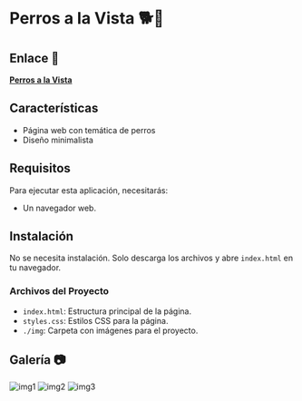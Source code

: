 #  Perros a la Vista 🐕🐾
## Enlace 🔗
[**Perros a la Vista**](https://juanbautistamalina.github.io/perros-a-la-vista/)


## Características
- Página web con temática de perros
- Diseño minimalista


## Requisitos

Para ejecutar esta aplicación, necesitarás:

- Un navegador web.

## Instalación

No se necesita instalación. Solo descarga los archivos y abre `index.html` en tu navegador.

### Archivos del Proyecto

- `index.html`: Estructura principal de la página.
- `styles.css`: Estilos CSS para la página.
- `./img`: Carpeta con imágenes para el proyecto.


## Galería 📷
![img1](https://github.com/user-attachments/assets/d7d81b36-beb9-4e2e-a420-317ce83e2e30)
![img2](https://github.com/user-attachments/assets/774fc378-5d0f-41b0-975f-a548471268d8)
![img3](https://github.com/user-attachments/assets/da9a5e2b-ec72-4d3d-a6ea-a410031dcea1)






